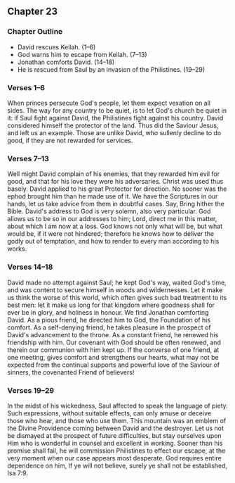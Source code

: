 ## Chapter 23

### Chapter Outline

- David rescues Keilah. (1–6)
- God warns him to escape from Keilah. (7–13)
- Jonathan comforts David. (14–18)
- He is rescued from Saul by an invasion of the Philistines. (19–29)

### Verses 1–6

When princes persecute God's people, let them expect vexation on all sides. The way for any country to be quiet, is to let God's church be quiet in it: if Saul fight against David, the Philistines fight against his country. David considered himself the protector of the land. Thus did the Saviour Jesus, and left us an example. Those are unlike David, who sullenly decline to do good, if they are not rewarded for services.

### Verses 7–13

Well might David complain of his enemies, that they rewarded him evil for good, and that for his love they were his adversaries. Christ was used thus basely. David applied to his great Protector for direction. No sooner was the ephod brought him than he made use of it. We have the Scriptures in our hands, let us take advice from them in doubtful cases. Say, Bring hither the Bible. David's address to God is very solemn, also very particular. God allows us to be so in our addresses to him; Lord, direct me in this matter, about which I am now at a loss. God knows not only what will be, but what would be, if it were not hindered; therefore he knows how to deliver the godly out of temptation, and how to render to every man according to his works.

### Verses 14–18

David made no attempt against Saul; he kept God's way, waited God's time, and was content to secure himself in woods and wildernesses. Let it make us think the worse of this world, which often gives such bad treatment to its best men: let it make us long for that kingdom where goodness shall for ever be in glory, and holiness in honour. We find Jonathan comforting David. As a pious friend, he directed him to God, the Foundation of his comfort. As a self-denying friend, he takes pleasure in the prospect of David's advancement to the throne. As a constant friend, he renewed his friendship with him. Our covenant with God should be often renewed, and therein our communion with him kept up. If the converse of one friend, at one meeting, gives comfort and strengthens our hearts, what may not be expected from the continual supports and powerful love of the Saviour of sinners, the covenanted Friend of believers!

### Verses 19–29

In the midst of his wickedness, Saul affected to speak the language of piety. Such expressions, without suitable effects, can only amuse or deceive those who hear, and those who use them. This mountain was an emblem of the Divine Providence coming between David and the destroyer. Let us not be dismayed at the prospect of future difficulties, but stay ourselves upon Him who is wonderful in counsel and excellent in working. Sooner than his promise shall fail, he will commission Philistines to effect our escape, at the very moment when our case appears most desperate. God requires entire dependence on him, If ye will not believe, surely ye shall not be established, Isa 7:9.

